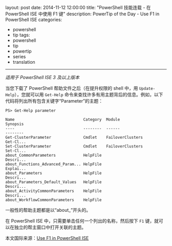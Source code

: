 ﻿layout: post
date: 2014-11-12 12:00:00
title: "PowerShell 技能连载 - 在 PowerShell ISE 中使用 F1 键"
description: PowerTip of the Day - Use F1 in PowerShell ISE
categories:
- powershell
- tip
tags:
- powershell
- tip
- powertip
- series
- translation
---
_适用于 PowerShell ISE 3 及以上版本_

当您下载了 PowerShell 帮助文件之后（在提升权限的 shell 中，用 `Update-Help`），您就可以用 `Get-Help` 命令来查找许多有用主题背后的信息。例如，以下代码将列出所有包含关键字“Parameter”的主题：

    PS> Get-Help parameter
    
    Name                              Category  Module                    Synopsis 
    ----                              --------  ------                    -------- 
    Get-ClusterParameter              Cmdlet    FailoverClusters          Get-Cl...
    Set-ClusterParameter              Cmdlet    FailoverClusters          Set-Cl...
    about_CommonParameters            HelpFile                            Descri...
    about_Functions_Advanced_Param... HelpFile                            Explai...
    about_Parameters                  HelpFile                            Descri...
    about_Parameters_Default_Values   HelpFile                            Descri...
    about_ActivityCommonParameters    HelpFile                            Descri...
    about_WorkflowCommonParameters    HelpFile                   

一般性的帮助主题都是以“about_”开头的。

在 PowerShell ISE 中，只需要单击任何一个列出的名称，然后按下 `F1` 键，就可以在独立的帮主窗口中打开关联的主题。

<!--more-->
本文国际来源：[Use F1 in PowerShell ISE](http://community.idera.com/powershell/powertips/b/tips/posts/use-f1-in-powershell-ise)
